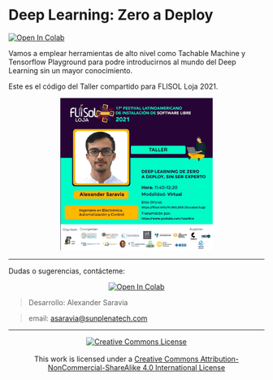 
# Deep Learning:  Zero a Deploy

[![Open In Colab](https://colab.research.google.com/assets/colab-badge.svg)](https://colab.research.google.com/drive/1KP_aVj_jQvzlexF5DWWNAU0fqWI_XE4I?usp=sharing)

Vamos a emplear herramientas de alto nivel como Tachable Machine y Tensorflow Playground para podre introducirnos al mundo del Deep Learning sin un mayor conocimiento.

Este es el código del Taller compartido para FLISOL Loja 2021.

<center>
 <img src="img/flyer_basaravia.jpg" height="300px" width="300px"></img>
</center>

___

Dudas o sugerencias, contácteme:

<center>

[![Open In Colab](https://img.shields.io/badge/LinkedIn-0077B5?style=for-the-badge&logo=linkedin&logoColor=white)](https://www.linkedin.com/in/alexander-saravia) 
</center>

> Desarrollo: Alexander Saravia

> email: asaravia@sunplenatech.com 

____

<center>
<a rel="license" href="http://creativecommons.org/licenses/by-nc-sa/4.0/"><center><img alt="Creative Commons License" style="border-width:0" src="https://i.creativecommons.org/l/by-nc-sa/4.0/88x31.png" /> </center> </a> <br />This work is licensed under a <a rel="license" href="http://creativecommons.org/licenses/by-nc-sa/4.0/">Creative Commons Attribution-NonCommercial-ShareAlike 4.0 International License</a>
</center>
